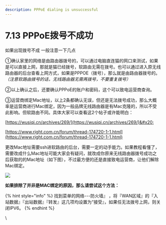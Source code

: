 ```yaml
---
description: PPPoE dialing is unsuccessful
---
```


# 7.13  PPPoE拨号不成功

如果出现拨号不成 一般注意一下几点

①确认家里的网络是由路由器拨号的，可以通过电脑直连猫的网口来测试，如果是可以直接上网，那就是猫已经拨号，软路由无需在拨号。也可以通过进入原无线路由器的后台查看上网方式，如果是PPPOE（拨号），那么就是由路由器拨号的。_（注意软路由拨号的话，无线路由器无需再拨号，不要重复拨号）_

②以上确认之后，还要确认PPPoE的账户和密码，这个可以致电运营商查询。

③运营商绑定Mac地址，以上2条都确认无误，但还是无法拨号成功，那么大概率是运营商进行Mac绑定，因为一般品牌无线路由器是有Mac克隆的，所以不受此影响。但软路由不同。具体大家可以查看这2个帖子或许能明白：

[https://wusiqi.cn/archives/269/](https://wusiqi.cn/archives/269/)&#x20;

[https://www.right.com.cn/forum/thread-174720-1-1.html](https://www.right.com.cn/forum/thread-174720-1-1.html)

更改Mac地址需要ssh进软路由的后台，需要一定的动手能力。如果教程看懂了，需要改成什么Mac地址可能大家会有疑问，就改成你原来无线路由器拨号成功之后获取的的Mac地址（如下图），不过最方便的还是直接致电运营商，让他们解除Mac绑定。

![](../.gitbook/assets/微信截图\_20210120004918.png)

**如果排除了并非是MAC绑定的原因，那么请尝试这个方法：**

{% hint style="info" %}
找到菜单的网络---防火墙』 ，将『WAN区域』的『入站数据』『出站数据』『转发』这几项均设置为“接受』，如果任无法拨号上网，则关闭IPV6。
{% endhint %}



\
